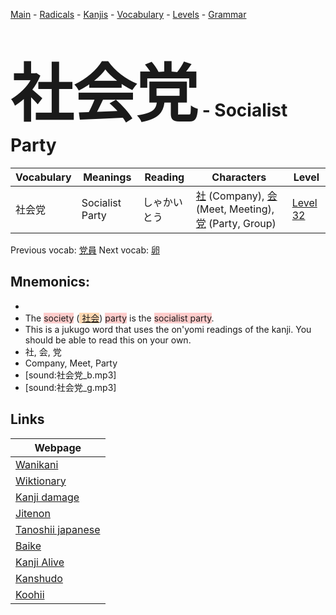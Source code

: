 <style> bigfont {font-size: 100px}</style>
[Main](../README.md) -
[Radicals](../radicals.md) -
[Kanjis](../kanjis.md) -
[Vocabulary](../vocabulary.md) -
[Levels](../levels.md) -
[Grammar](../grammar.md)
# <bigfont> 社会党</bigfont> - Socialist Party 

| Vocabulary | Meanings | Reading | Characters | Level |
| --- | --- | --- | --- | --- |
| 社会党 | Socialist Party | しゃかいとう |  [社](../kanjis/社.md) (Company), [会](../kanjis/会.md) (Meet, Meeting), [党](../kanjis/党.md) (Party, Group) | [Level 32](../levels/wk_level32.md) |

Previous vocab: [党員](党員.md) Next vocab: [卵](卵.md) 

## Mnemonics:

* 
* The <span style="background-color:#ffcccb"> society</span> (<span style="background-color:#fed8b1"> [社会](https://jisho.org/search/社会)</span>) <span style="background-color:#ffcccb"> party</span> is the <span style="background-color:#ffcccb"> socialist party</span>.
* This is a jukugo word that uses the on'yomi readings of the kanji. You should be able to read this on your own.
* 社, 会, 党
* Company, Meet, Party
* [sound:社会党_b.mp3]
* [sound:社会党_g.mp3]


## Links 

| Webpage |
| --- |
| [Wanikani          ](https://www.wanikani.com/kanji/社会党) |
| [Wiktionary        ](https://en.wiktionary.org/wiki/社会党) |
| [Kanji damage      ](http://www.kanjidamage.com/kanji/search?utf8=✓&q=社会党) |
| [Jitenon           ](https://jitenon.com/kanji/社会党) |
| [Tanoshii japanese ](https://www.tanoshiijapanese.com/dictionary/kanji.cfm?k=社会党) |
| [Baike             ](https://baike.baidu.com/item/社会党) |
| [Kanji Alive       ](https://app.kanjialive.com/社会党) |
| [Kanshudo          ](https://www.kanshudo.com/searchmn?q=社会党) |
| [Koohii            ](https://kanji.koohii.com/study/kanji/社会党) |

